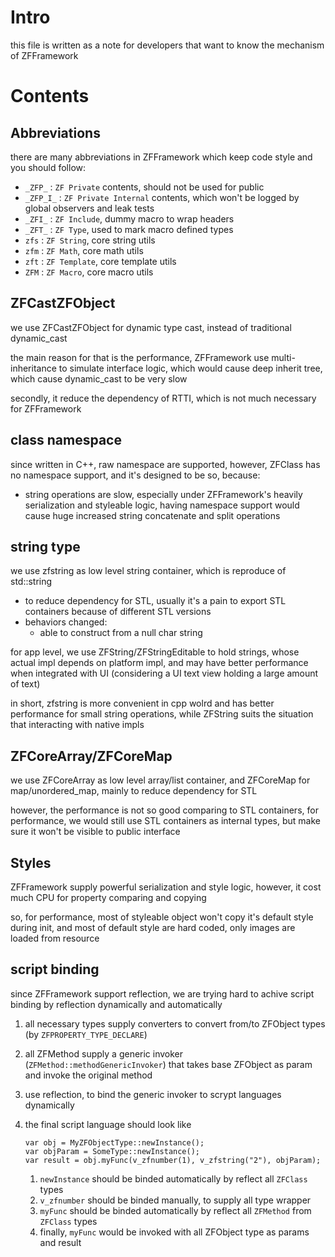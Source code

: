 # Intro

this file is written as a note for developers that want to know the mechanism of ZFFramework

# Contents

## Abbreviations

there are many abbreviations in ZFFramework which keep code style and you should follow:

* `_ZFP_` : `ZF Private` contents, should not be used for public
* `_ZFP_I_` : `ZF Private Internal` contents, which won't be logged by global observers and leak tests
* `_ZFI_` : `ZF Include`, dummy macro to wrap headers
* `_ZFT_` : `ZF Type`, used to mark macro defined types
* `zfs` : `ZF String`, core string utils
* `zfm` : `ZF Math`, core math utils
* `zft` : `ZF Template`, core template utils
* `ZFM` : `ZF Macro`, core macro utils


## ZFCastZFObject

we use ZFCastZFObject for dynamic type cast, instead of traditional dynamic_cast

the main reason for that is the performance, ZFFramework use multi-inheritance to simulate interface logic,
which would cause deep inherit tree, which cause dynamic_cast to be very slow

secondly, it reduce the dependency of RTTI, which is not much necessary for ZFFramework


## class namespace

since written in C++, raw namespace are supported, however,
ZFClass has no namespace support, and it's designed to be so, because:

* string operations are slow, especially under ZFFramework's heavily serialization and styleable logic,
    having namespace support would cause huge increased string concatenate and split operations


## string type

we use zfstring as low level string container, which is reproduce of std::string

* to reduce dependency for STL, usually it's a pain to export STL containers because of different STL versions
* behaviors changed:
    * able to construct from a null char string

for app level, we use ZFString/ZFStringEditable to hold strings,
whose actual impl depends on platform impl,
and may have better performance when integrated with UI
(considering a UI text view holding a large amount of text)

in short, zfstring is more convenient in cpp wolrd and has better performance for small string operations,
while ZFString suits the situation that interacting with native impls


## ZFCoreArray/ZFCoreMap

we use ZFCoreArray as low level array/list container, and ZFCoreMap for map/unordered_map,
mainly to reduce dependency for STL

however, the performance is not so good comparing to STL containers,
for performance, we would still use STL containers as internal types,
but make sure it won't be visible to public interface


## Styles

ZFFramework supply powerful serialization and style logic,
however, it cost much CPU for property comparing and copying

so, for performance, most of styleable object won't copy it's default style during init,
and most of default style are hard coded, only images are loaded from resource

## script binding

since ZFFramework support reflection,
we are trying hard to achive script binding by reflection dynamically and automatically

1. all necessary types supply converters to convert from/to ZFObject types (by `ZFPROPERTY_TYPE_DECLARE`)
1. all ZFMethod supply a generic invoker (`ZFMethod::methodGenericInvoker`)
    that takes base ZFObject as param and invoke the original method
1. use reflection, to bind the generic invoker to scrypt languages dynamically
1. the final script language should look like

    ```
    var obj = MyZFObjectType::newInstance();
    var objParam = SomeType::newInstance();
    var result = obj.myFunc(v_zfnumber(1), v_zfstring("2"), objParam);
    ```

    1. `newInstance` should be binded automatically by reflect all `ZFClass` types
    1. `v_zfnumber` should be binded manually, to supply all type wrapper
    1. `myFunc` should be binded automatically by reflect all `ZFMethod` from `ZFClass` types
    1. finally, `myFunc` would be invoked with all ZFObject type as params and result

